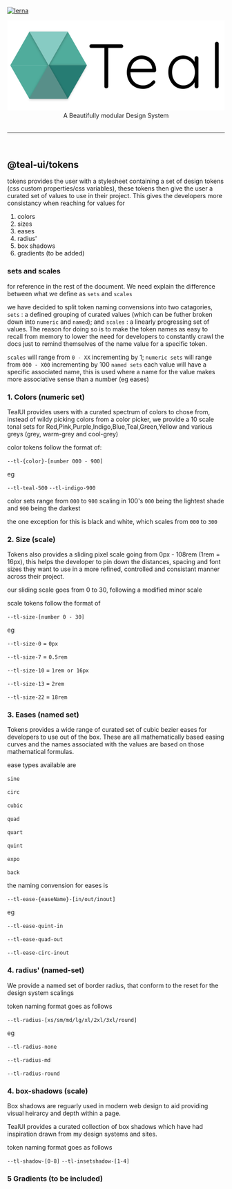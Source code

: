 [![lerna](https://img.shields.io/badge/maintained%20with-lerna-cc00ff.svg)](https://lerna.js.org/)

<center>
<img src="../../assets/logo.svg" alt="teal logo"/>
</center>
<center>A Beautifully modular Design System</center>
<br>
 <hr>
<br>

## @teal-ui/tokens

tokens provides the user with a stylesheet containing a set of design tokens (css custom properties/css variables), these tokens then give the user a curated set of values to use in their project. This gives the developers more consistancy when reaching for values for

1. colors
2. sizes
3. eases
4. radius'
5. box shadows
6. gradients (to be added)

### sets and scales

for reference in the rest of the document. We need explain the difference between what we define as `sets` and `scales`

we have decided to split token naming convensions into two catagories, `sets` : a defined grouping of curated values (which can be futher broken down into `numeric` and `named`); and `scales` : a linearly progressing set of values. The reason for doing so is to make the token names as easy to recall from memory to lower the need for developers to constantly crawl the docs just to remind themselves of the name value for a specific token.

`scales` will range from `0 - XX` incrementing by 1;
`numeric sets` will range from `000 - X00` incrementing by 100
`named sets` each value will have a specific associated name, this is used where a name for the value makes more associative sense than a number (eg eases)

### 1. Colors (numeric set)

TealUI provides users with a curated spectrum of colors to chose from, instead of wildy picking colors from a color picker, we provide a 10 scale tonal sets for Red,Pink,Purple,Indigo,Blue,Teal,Green,Yellow and various greys (grey, warm-grey and cool-grey)

color tokens follow the format of:

`--tl-{color}-[number 000 - 900]`

eg

`--tl-teal-500`
`--tl-indigo-900`

color sets range from `000` to `900` scaling in 100's `000` being the lightest shade and `900` being the darkest

the one exception for this is black and white, which scales from `000` to `300`

### 2. Size (scale)

Tokens also provides a sliding pixel scale going from 0px - 108rem (1rem = 16px), this helps the developer to pin down the distances, spacing and font sizes they want to use in a more refined, controlled and consistant manner across their project.

our sliding scale goes from 0 to 30, following a modified minor scale

scale tokens follow the format of

`--tl-size-[number 0 - 30]`

eg

`--tl-size-0` = `0px`

`--tl-size-7` = `0.5rem`

`--tl-size-10` = `1rem or 16px`

`--tl-size-13` = `2rem`

`--tl-size-22` = `18rem`

### 3. Eases (named set)

Tokens provides a wide range of curated set of cubic bezier eases for developers to use out of the box. These are all mathematically based easing curves and the names associated with the values are based on those mathematical formulas.

ease types available are

`sine`

`circ`

`cubic`

`quad`

`quart`

`quint`

`expo`

`back`

the naming convension for eases is

`--tl-ease-{easeName}-[in/out/inout]`

eg

`--tl-ease-quint-in`

`--tl-ease-quad-out`

`--tl-ease-circ-inout`

### 4. radius' (named-set)

We provide a named set of border radius, that conform to the reset for the design system scalings

token naming format goes as follows

`--tl-radius-[xs/sm/md/lg/xl/2xl/3xl/round]`

eg

`--tl-radius-none`

`--tl-radius-md`

`--tl-radius-round`

### 4. box-shadows (scale)

Box shadows are reguarly used in modern web design to aid providing visual heirarcy and depth within a page.

TealUI provides a curated collection of box shadows which have had inspiration drawn from my design systems and sites.

token naming format goes as follows

`--tl-shadow-[0-8]`
`--tl-insetshadow-[1-4]`

### 5 Gradients (to be included)
